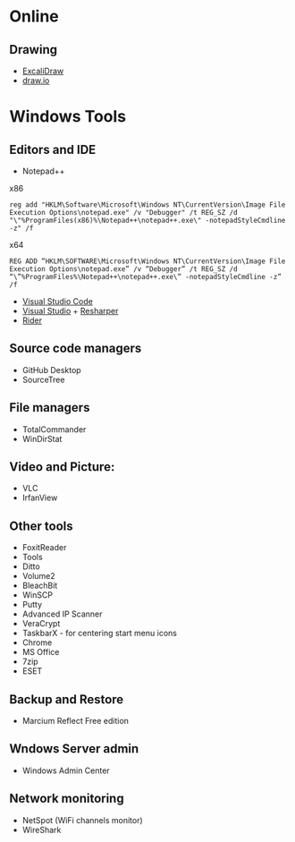 # Online

## Drawing
* [ExcaliDraw](https://excalidraw.com/)
* [draw.io](https://drawio-app.com/) 

# Windows Tools

## Editors and IDE
* Notepad++

x86
```
reg add "HKLM\Software\Microsoft\Windows NT\CurrentVersion\Image File Execution Options\notepad.exe" /v "Debugger" /t REG_SZ /d "\"%ProgramFiles(x86)%\Notepad++\notepad++.exe\" -notepadStyleCmdline -z" /f
```
x64
```
REG ADD “HKLM\SOFTWARE\Microsoft\Windows NT\CurrentVersion\Image File Execution Options\notepad.exe” /v “Debugger” /t REG_SZ /d “\”%ProgramFiles%\Notepad++\notepad++.exe\” -notepadStyleCmdline -z” /f
```

* [Visual Studio Code](https://code.visualstudio.com/)
* [Visual Studio](https://visualstudio.microsoft.com/) + [Resharper](https://www.jetbrains.com/resharper/)
* [Rider](https://www.jetbrains.com/rider/)

## Source code managers
* GitHub Desktop
* SourceTree

## File managers
* TotalCommander
* WinDirStat

## Video and Picture:
* VLC
* IrfanView

## Other tools
* FoxitReader
* Tools
* Ditto
* Volume2
* BleachBit
* WinSCP
* Putty
* Advanced IP Scanner
* VeraCrypt
* TaskbarX - for centering start menu icons
* Chrome
* MS Office
* 7zip
* ESET

## Backup and Restore
* Marcium Reflect Free edition

## Wndows Server admin
* Windows Admin Center

## Network monitoring
* NetSpot (WiFi channels monitor)
* WireShark

